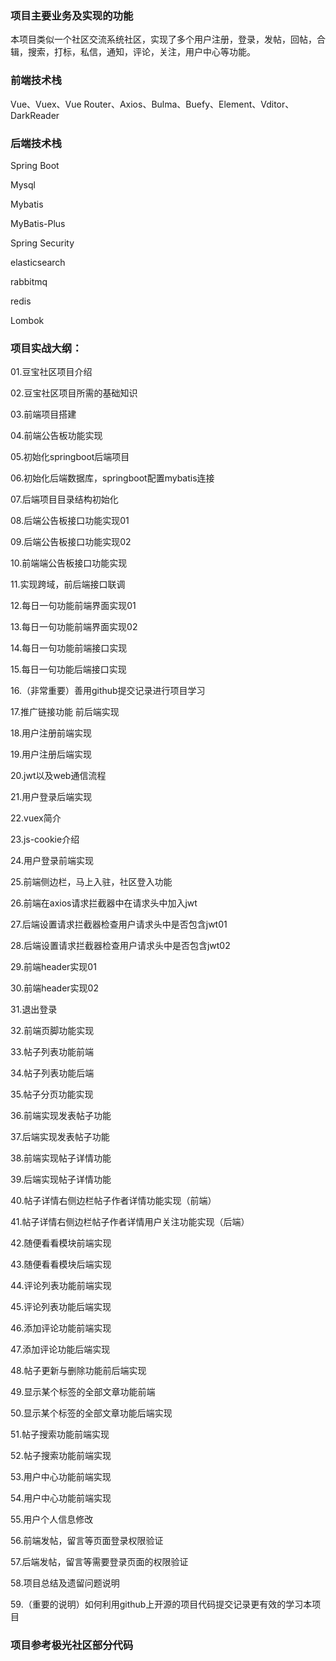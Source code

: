 ### 项目主要业务及实现的功能
本项目类似一个社区交流系统社区，实现了多个用户注册，登录，发帖，回帖，合辑，搜索，打标，私信，通知，评论，关注，用户中心等功能。

### 前端技术栈
 Vue、Vuex、Vue Router、Axios、Bulma、Buefy、Element、Vditor、DarkReader

### 后端技术栈
 Spring Boot
 
 Mysql
 
 Mybatis
 
 MyBatis-Plus
 
 Spring Security
 
 elasticsearch

 rabbitmq

 redis
 
 Lombok

### 项目实战大纲：
01.豆宝社区项目介绍

02.豆宝社区项目所需的基础知识

03.前端项目搭建

04.前端公告板功能实现

05.初始化springboot后端项目

06.初始化后端数据库，springboot配置mybatis连接

07.后端项目目录结构初始化

08.后端公告板接口功能实现01

09.后端公告板接口功能实现02

10.前端端公告板接口功能实现

11.实现跨域，前后端接口联调

12.每日一句功能前端界面实现01

13.每日一句功能前端界面实现02

14.每日一句功能前端接口实现

15.每日一句功能后端接口实现

16.（非常重要）善用github提交记录进行项目学习

17.推广链接功能 前后端实现

18.用户注册前端实现

19.用户注册后端实现

20.jwt以及web通信流程

21.用户登录后端实现

22.vuex简介

23.js-cookie介绍

24.用户登录前端实现

25.前端侧边栏，马上入驻，社区登入功能

26.前端在axios请求拦截器中在请求头中加入jwt

27.后端设置请求拦截器检查用户请求头中是否包含jwt01

28.后端设置请求拦截器检查用户请求头中是否包含jwt02

29.前端header实现01

30.前端header实现02

31.退出登录

32.前端页脚功能实现

33.帖子列表功能前端

34.帖子列表功能后端

35.帖子分页功能实现

36.前端实现发表帖子功能

37.后端实现发表帖子功能

38.前端实现帖子详情功能

39.后端实现帖子详情功能

40.帖子详情右侧边栏帖子作者详情功能实现（前端）

41.帖子详情右侧边栏帖子作者详情用户关注功能实现（后端）

42.随便看看模块前端实现

43.随便看看模块后端实现

44.评论列表功能前端实现

45.评论列表功能后端实现

46.添加评论功能前端实现

47.添加评论功能后端实现

48.帖子更新与删除功能前后端实现

49.显示某个标签的全部文章功能前端

50.显示某个标签的全部文章功能后端实现

51.帖子搜索功能前端实现

52.帖子搜索功能前端实现

53.用户中心功能前端实现

54.用户中心功能前端实现

55.用户个人信息修改

56.前端发帖，留言等页面登录权限验证

57.后端发帖，留言等需要登录页面的权限验证

58.项目总结及遗留问题说明

59.（重要的说明）如何利用github上开源的项目代码提交记录更有效的学习本项目

### 项目参考极光社区部分代码

